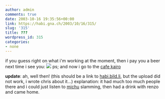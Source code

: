 ```yaml
---
author: admin
comments: true
date: 2003-10-16 19:35:56+00:00
link: https://habi.gna.ch/2003/10/16/315/
slug: '315'
title: ???
wordpress_id: 315
categories:
- none
---
```


if you guess right on what i'm working at the moment, then i pay you a beer next time i see you:
[![](https://habi.gna.ch/blog/images/whatsthat-tm.jpg)](https://habi.gna.ch/blog/images/whatsthat.jpg)
ps; and now i go to the [cafe kairo](http://www.bewegungsmelder.ch/bmonline.php?mtask=1&stask=19&task=details&eID=118728&s_date=2003-10-16)

**update**: ah, well then! (this should be a link to [habi.bild.li](https://habi.bild.li/), but the upload did not work, i wrote chris about it...) explanation: it had much too much people there and i could just listen to [michu](https://habi.gna.ch/pics/SUICMC03/Pages/17.html) slamming, then had a drink with renzo and came home.
